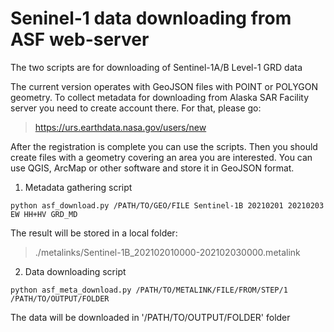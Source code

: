 # Seninel-1 data downloading from ASF web-server

The two scripts are for downloading of Sentinel-1A/B Level-1 GRD data

The current version operates with GeoJSON files with POINT or POLYGON geometry. To collect metadata for downloading 
from Alaska SAR Facility server you need to create account there. For that, please go:

>  https://urs.earthdata.nasa.gov/users/new


After the registration is complete you can use the scripts. Then you should create files with a geometry covering an area you are interested.
You can use QGIS, ArcMap or other software and store it in GeoJSON format.

1. Metadata gathering script

```
python asf_download.py /PATH/TO/GEO/FILE Sentinel-1B 20210201 20210203 EW HH+HV GRD_MD 
```

The result will be stored in a local folder:

> ./metalinks/Sentinel-1B_202102010000-202102030000.metalink

2. Data downloading script 

```
python asf_meta_download.py /PATH/TO/METALINK/FILE/FROM/STEP/1 /PATH/TO/OUTPUT/FOLDER 
```

The data will be downloaded in '/PATH/TO/OUTPUT/FOLDER' folder